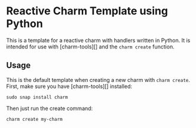 # Reactive Charm Template using Python

This is a template for a reactive charm with handlers written in Python.
It is intended for use with [charm-tools][] and the `charm create` function.


## Usage

This is the default template when creating a new charm with `charm create`.
First, make sure you have [charm-tools][] installed:

```
sudo snap install charm
```

Then just run the create command:

```
charm create my-charm
```
